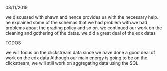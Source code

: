 03/11/2019

we discussed with shawn and hence provides us with the necessary help.
he explained some of the schemas that we had problem with.we had problems about the grading policy and so on.
we continued our work on the cleaning and gothering of the datas.
we did a great deal of the edx datas




TODOS

we will focus on the clickstream data since we have done a good deal of work on the edx data
Although our main energy is going to be on the clickstream, we will still work on aggregating data using the SQL
